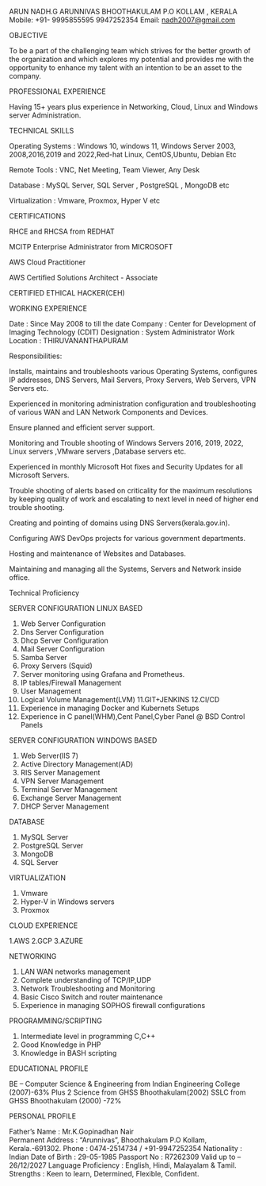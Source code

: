                                                                                   
ARUN NADH.G
ARUNNIVAS
BHOOTHAKULAM P.O
KOLLAM ,  KERALA
Mobile: +91- 9995855595 9947252354
Email: nadh2007@gmail.com	


OBJECTIVE	

  To be a part of the challenging team which strives for the better growth of the organization and which explores my potential and provides me with the opportunity to enhance my talent with an intention to be an asset to the company.
        

PROFESSIONAL EXPERIENCE
                
Having 15+ years plus experience in Networking, Cloud, Linux and Windows server Administration.
            
        
TECHNICAL SKILLS

Operating Systems	: Windows 10, windows 11, Windows Server 2003, 2008,2016,2019 and 2022,Red-hat Linux, CentOS,Ubuntu, Debian Etc

Remote Tools	:   VNC, Net Meeting, Team Viewer, Any Desk

Database	:   MySQL Server, SQL Server , PostgreSQL , MongoDB etc 

Virtualization	:   Vmware, Proxmox, Hyper V etc


CERTIFICATIONS 


RHCE and RHCSA from REDHAT 

MCITP Enterprise Administrator from MICROSOFT

AWS Cloud Practitioner

AWS Certified Solutions Architect - Associate

CERTIFIED ETHICAL HACKER(CEH)

   
WORKING EXPERIENCE	


Date			: Since May 2008 to till the date
Company	: Center for Development of Imaging Technology (CDIT)
Designation 		: System Administrator
Work Location	: THIRUVANANTHAPURAM

Responsibilities: 



Installs, maintains and troubleshoots various Operating Systems, configures IP addresses, DNS Servers, Mail Servers, Proxy Servers, Web Servers, VPN Servers etc.

Experienced in monitoring administration configuration and troubleshooting of various WAN and LAN Network Components and Devices.

Ensure planned and efficient server support.

Monitoring and Trouble shooting of Windows Servers 2016, 2019, 2022,  Linux servers ,VMware servers ,Database servers etc.

Experienced in monthly Microsoft Hot fixes and Security Updates for all Microsoft Servers.

Trouble shooting of alerts based on criticality for the maximum resolutions by keeping quality of work and escalating to next level in need of higher end trouble shooting.

Creating and pointing of domains using DNS Servers(kerala.gov.in).

Configuring AWS DevOps projects for various government departments.

Hosting and maintenance of Websites and Databases.

Maintaining and managing all the Systems, Servers and Network inside office.


Technical Proficiency

SERVER CONFIGURATION LINUX BASED

1. Web Server Configuration
2. Dns Server Configuration
3. Dhcp Server Configuration
4. Mail Server Configuration
5. Samba Server
6. Proxy Servers (Squid)
7. Server monitoring using Grafana and Prometheus.
8. IP tables/Firewall Management
9. User Management
10. Logical Volume Management(LVM)
11.GIT+JENKINS 
12.CI/CD
13. Experience in managing Docker and Kubernets Setups
14. Experience in C panel(WHM),Cent Panel,Cyber Panel @ BSD Control Panels

SERVER CONFIGURATION WINDOWS BASED

1. Web Server(IIS 7)
2. Active Directory Management(AD)
3. RIS Server Management
4. VPN Server Management
5. Terminal Server Management
6. Exchange Server Management
7. DHCP Server Management


DATABASE 

1. MySQL Server
2. PostgreSQL Server
3. MongoDB
4. SQL Server


VIRTUALIZATION

1. Vmware 
2. Hyper-V in Windows servers
3. Proxmox

CLOUD EXPERIENCE

1.AWS 
2.GCP
3.AZURE


NETWORKING

1. LAN WAN networks management
2. Complete understanding of TCP/IP,UDP
3. Network Troubleshooting and Monitoring
4. Basic Cisco Switch and router maintenance
5. Experience in managing SOPHOS  firewall configurations


PROGRAMMING/SCRIPTING

1. Intermediate level in programming C,C++
2. Good Knowledge in PHP
3. Knowledge in BASH scripting





EDUCATIONAL PROFILE

BE – Computer Science & Engineering from Indian Engineering College    (2007)-63%
Plus 2 Science from GHSS Bhoothakulam(2002)
SSLC from GHSS Bhoothakulam (2000) -72%




PERSONAL PROFILE

Father’s Name 	        : Mr.K.Gopinadhan Nair	
Permanent Address	: “Arunnivas”, Bhoothakulam P.O
Kollam,
Kerala.-691302.
Phone                   :       0474-2514734 / +91-9947252354
Nationality       	:	Indian
Date of Birth	        :	29-05-1985
Passport No	        :	R7262309 Valid up to – 26/12/2027
Language Proficiency	:	English, Hindi, Malayalam & Tamil.
Strengths		:       Keen to learn, Determined, Flexible, Confident.



